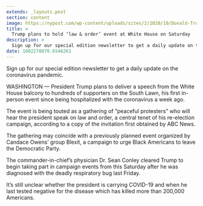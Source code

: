 ```yaml
--- 
extends: _layouts.post 
section: content 
image: https://nypost.com/wp-content/uploads/sites/2/2020/10/Donald-TrumpRally.jpg?quality=90&strip=all&w=1200 
title: > 
  Trump plans to hold ‘law & order’ event at White House on Saturday 
description: > 
  Sign up for our special edition newsletter to get a daily update on the coronavirus pandemic.WASHINGTON — President Trump plans to deliver a speech from the White House balcony to hundreds of supporters on the South Lawn, his first in-person event since being hospitalized with the coronavirus a week ago.The gathering may coincide with a previously planned event organized by Candace Owens’ group Blexit, a campaign to urge Black Americans to leave the Democratic Party.The commander-in-chief’s physician Dr. Sean Conley cleared Trump to begin taking part in campaign events from this Saturday after he was diagnosed with the deadly respiratory bug last Friday.It’s still unclear whether the president is carrying COVID-19 and when he last tested negative for the disease which has killed more than 200,000 Americans. 
date: 1602278870.6546261 
--- 
```

Sign up for our special edition newsletter to get a daily update on the coronavirus pandemic.

WASHINGTON — President Trump plans to deliver a speech from the White House balcony to hundreds of supporters on the South Lawn, his first in-person event since being hospitalized with the coronavirus a week ago.

The event is being touted as a gathering of “peaceful protesters” who will hear the president speak on law and order, a central tenet of his re-election campaign, according to a copy of the invitation first obtained by ABC News.

The gathering may coincide with a previously planned event organized by Candace Owens’ group Blexit, a campaign to urge Black Americans to leave the Democratic Party.

The commander-in-chief’s physician Dr. Sean Conley cleared Trump to begin taking part in campaign events from this Saturday after he was diagnosed with the deadly respiratory bug last Friday.

It’s still unclear whether the president is carrying COVID-19 and when he last tested negative for the disease which has killed more than 200,000 Americans.